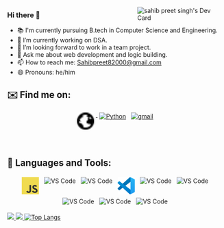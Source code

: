 <a href="https://app.daily.dev/Sahibpreet82000"><img src="https://api.daily.dev/devcards/578a8bb3ef1b45ef80b25bb12a54baea.png?r=wvv" width="200" align="right" alt="sahib preet singh's Dev Card"/></a>
### Hi there 👋
- 📚 I'm currently pursuing B.tech in Computer Science and Engineering.
- 🔭 I’m currently working on DSA.                              
- 🌱 I’m looking forward to work in a team project.
- 💬 Ask me about web development and logic building.
- 📫 How to reach me: Sahibpreet82000@gmail.com
- 😄 Pronouns: he/him
<!-- - ⚡ Fun fact: I do my work deligately and diligently. -->

## ✉️ Find me on:

<p align="center">
 <a href="https://github.com/sahibpreet82000" target="_blank" rel="noopener noreferrer"> <img src="https://raw.githubusercontent.com/iconic/open-iconic/master/svg/globe.svg" alt="github" height="40" style="vertical-align:top; margin:4px"> </a>
 <a href="https://www.linkedin.com/in/sahib-preet-singh-605833205/" target="_blank" rel="noopener noreferrer"> <img src="https://cdn.jsdelivr.net/npm/simple-icons@v3/icons/linkedin.svg" alt="Python" height="40" style="vertical-align:top; margin:4px"></a>
 <a href="sahibpreet82000@gmail.com"> <img src="https://cdn.jsdelivr.net/npm/simple-icons@v3/icons/gmail.svg" alt="gmail" height="40" style="vertical-align:top; margin:4px"></a>

</p>

<br />

## 🧰 Languages and Tools:
<p align="center">
<img src="https://raw.githubusercontent.com/github/explore/80688e429a7d4ef2fca1e82350fe8e3517d3494d/topics/javascript/javascript.png" alt="Javascript" height="40" style="vertical-align:top; margin:4px">
<img src="https://user-images.githubusercontent.com/65446784/154675264-20dbcb14-bf7f-4a04-803f-61d52c11331c.png" alt="VS Code" height="40" style="vertical-align:top; margin:4px">
 <img src="https://user-images.githubusercontent.com/65446784/137527633-7498a3f0-5955-4f4f-89dc-813188cc7cd0.png" alt="VS Code" height="40" style="vertical-align:top; margin:4px">
<img src="https://raw.githubusercontent.com/github/explore/80688e429a7d4ef2fca1e82350fe8e3517d3494d/topics/visual-studio-code/visual-studio-code.png" alt="VS Code" height="40" style="vertical-align:top; margin:4px">
<img src="https://user-images.githubusercontent.com/65446784/133327647-2ba721b0-5618-4829-b23d-48aa5e587463.png" alt="VS Code" height="40" style="vertical-align:top; margin:4px">
 <img src="https://user-images.githubusercontent.com/65446784/133327759-849c5a06-86ea-45b3-86da-a1d425b2f771.png" alt="VS Code" height="40" style="vertical-align:top; margin:4px">
 <img src="https://user-images.githubusercontent.com/65446784/133327799-91c86841-b969-4aa4-973c-57ec6c2990c3.png" alt="VS Code" height="40" style="vertical-align:top; margin:4px">
  <img src="https://user-images.githubusercontent.com/65446784/134784585-8f79e3a4-314f-4336-a1cf-d2c77d823a36.png" alt="VS Code" height="40" style="vertical-align:top; margin:4px">
  <img src="https://user-images.githubusercontent.com/65446784/154675201-d8527989-ed75-48f4-b083-5e34eeb0d3c2.png" alt="VS Code" height="40" style="vertical-align:top; margin:4px">
</p>

<a href="https://app.daily.dev/Sahibpreet82000"><img src="http://github-readme-streak-stats.herokuapp.com?user=sahibpreet82000&theme=dark&date_format=j%20M%5B%20Y%5D" width="400px">
 <a href="https://app.daily.dev/Sahibpreet82000"><img src="https://github-readme-stats.vercel.app/api?username=sahibpreet82000&show_icons=true&theme=dark&title_color=FFA701" width="400px">
[![Top Langs](https://github-readme-stats.vercel.app/api/top-langs/?username=sahibpreet82000&layout=compact&theme=dark)](https://github.com/sahibpreet82000/github-readme-stats)



